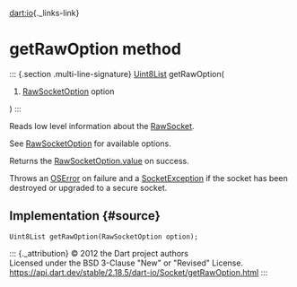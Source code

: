 [dart:io](../../dart-io/dart-io-library){._links-link}

getRawOption method
===================

::: {.section .multi-line-signature}
[Uint8List](../../dart-typed_data/uint8list-class) getRawOption(

1.  [RawSocketOption](../rawsocketoption-class) option

)
:::

Reads low level information about the [RawSocket](../rawsocket-class).

See [RawSocketOption](../rawsocketoption-class) for available options.

Returns the [RawSocketOption.value](../rawsocketoption/value) on
success.

Throws an [OSError](../oserror-class) on failure and a
[SocketException](../socketexception-class) if the socket has been
destroyed or upgraded to a secure socket.

Implementation {#source}
--------------

``` {.language-dart data-language="dart"}
Uint8List getRawOption(RawSocketOption option);
```

::: {._attribution}
© 2012 the Dart project authors\
Licensed under the BSD 3-Clause \"New\" or \"Revised\" License.\
<https://api.dart.dev/stable/2.18.5/dart-io/Socket/getRawOption.html>
:::
